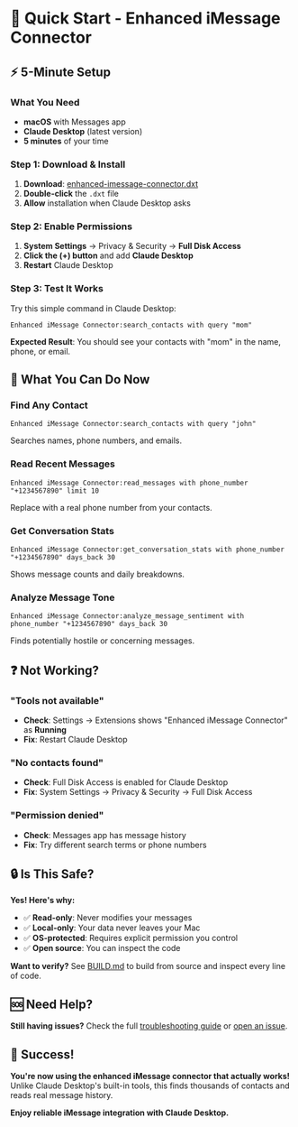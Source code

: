 # 🚀 Quick Start - Enhanced iMessage Connector

## ⚡ 5-Minute Setup

### What You Need
- **macOS** with Messages app
- **Claude Desktop** (latest version) 
- **5 minutes** of your time

### Step 1: Download & Install
1. **Download**: [enhanced-imessage-connector.dxt](releases/imessage-mcp-Connector-v1.0.3.dxt)
2. **Double-click** the `.dxt` file
3. **Allow** installation when Claude Desktop asks

### Step 2: Enable Permissions
1. **System Settings** → Privacy & Security → **Full Disk Access**
2. **Click the (+) button** and add **Claude Desktop**
3. **Restart** Claude Desktop

### Step 3: Test It Works
Try this simple command in Claude Desktop:
```
Enhanced iMessage Connector:search_contacts with query "mom"
```

**Expected Result**: You should see your contacts with "mom" in the name, phone, or email.

## 🎯 What You Can Do Now

### Find Any Contact
```
Enhanced iMessage Connector:search_contacts with query "john"
```
Searches names, phone numbers, and emails.

### Read Recent Messages  
```
Enhanced iMessage Connector:read_messages with phone_number "+1234567890" limit 10
```
Replace with a real phone number from your contacts.

### Get Conversation Stats
```
Enhanced iMessage Connector:get_conversation_stats with phone_number "+1234567890" days_back 30
```
Shows message counts and daily breakdowns.

### Analyze Message Tone
```
Enhanced iMessage Connector:analyze_message_sentiment with phone_number "+1234567890" days_back 30
```
Finds potentially hostile or concerning messages.

## ❓ Not Working?

### "Tools not available"
- **Check**: Settings → Extensions shows "Enhanced iMessage Connector" as **Running**
- **Fix**: Restart Claude Desktop

### "No contacts found" 
- **Check**: Full Disk Access is enabled for Claude Desktop
- **Fix**: System Settings → Privacy & Security → Full Disk Access

### "Permission denied"
- **Check**: Messages app has message history
- **Fix**: Try different search terms or phone numbers

## 🔒 Is This Safe?

**Yes! Here's why:**
- ✅ **Read-only**: Never modifies your messages
- ✅ **Local-only**: Your data never leaves your Mac  
- ✅ **OS-protected**: Requires explicit permission you control
- ✅ **Open source**: You can inspect the code

**Want to verify?** See [BUILD.md](BUILD.md) to build from source and inspect every line of code.

## 🆘 Need Help?

**Still having issues?** Check the full [troubleshooting guide](README.md#-troubleshooting) or [open an issue](https://github.com/johnroelant/Claude-Enhanced-Desktop-iMessage-Connector/issues).

## 🎉 Success!

**You're now using the enhanced iMessage connector that actually works!** Unlike Claude Desktop's built-in tools, this finds thousands of contacts and reads real message history.

**Enjoy reliable iMessage integration with Claude Desktop.**